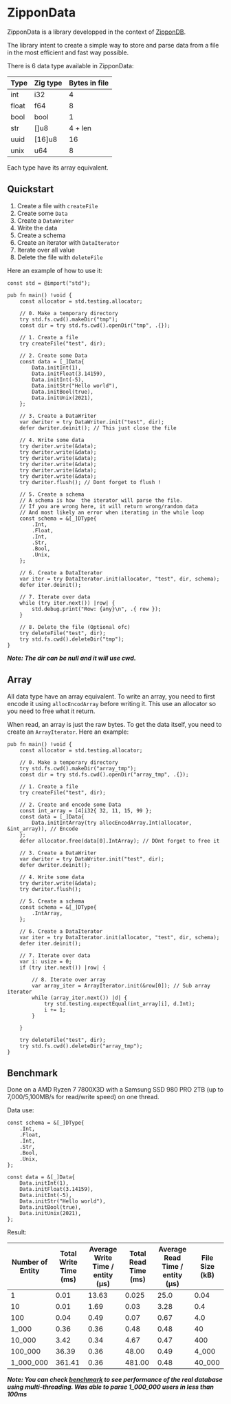 # ZipponData

ZipponData is a library developped in the context of [ZipponDB](https://github.com/MrBounty/ZipponDB/tree/v0.1.3).

The library intent to create a simple way to store and parse data from a file in the most efficient and fast way possible. 

There is 6 data type available in ZipponData:

| Type | Zig type | Bytes in file |
| --- | --- | --- |
| int | i32 | 4 |
| float | f64 | 8 |
| bool | bool | 1 |
| str | []u8 | 4 + len |
| uuid | [16]u8 | 16 |
| unix | u64 | 8 |

Each type have its array equivalent.

## Quickstart

1. Create a file with `createFile`
2. Create some `Data`
3. Create a `DataWriter`
4. Write the data
5. Create a schema
6. Create an iterator with `DataIterator`
7. Iterate over all value
8. Delete the file with `deleteFile`

Here an example of how to use it:
``` zig
const std = @import("std");

pub fn main() !void {
    const allocator = std.testing.allocator;

    // 0. Make a temporary directory
    try std.fs.cwd().makeDir("tmp");
    const dir = try std.fs.cwd().openDir("tmp", .{});

    // 1. Create a file
    try createFile("test", dir);

    // 2. Create some Data
    const data = [_]Data{
        Data.initInt(1),
        Data.initFloat(3.14159),
        Data.initInt(-5),
        Data.initStr("Hello world"),
        Data.initBool(true),
        Data.initUnix(2021),
    };

    // 3. Create a DataWriter
    var dwriter = try DataWriter.init("test", dir);
    defer dwriter.deinit(); // This just close the file

    // 4. Write some data
    try dwriter.write(&data);
    try dwriter.write(&data);
    try dwriter.write(&data);
    try dwriter.write(&data);
    try dwriter.write(&data);
    try dwriter.write(&data);
    try dwriter.flush(); // Dont forget to flush !

    // 5. Create a schema
    // A schema is how  the iterator will parse the file. 
    // If you are wrong here, it will return wrong/random data
    // And most likely an error when iterating in the while loop
    const schema = &[_]DType{
        .Int,
        .Float,
        .Int,
        .Str,
        .Bool,
        .Unix,
    };

    // 6. Create a DataIterator
    var iter = try DataIterator.init(allocator, "test", dir, schema);
    defer iter.deinit();

    // 7. Iterate over data
    while (try iter.next()) |row| {
        std.debug.print("Row: {any}\n", .{ row });
    }

    // 8. Delete the file (Optional ofc)
    try deleteFile("test", dir);
    try std.fs.cwd().deleteDir("tmp");
}
```

***Note: The dir can be null and it will use cwd.***

## Array

All data type have an array equivalent. To write an array, you need to first encode it using `allocEncodArray` before writing it. 
This use an allocator so you need to free what it return.

When read, an array is just the raw bytes. To get the data itself, you need to create an `ArrayIterator`. Here an example:

```zig
pub fn main() !void {
    const allocator = std.testing.allocator;

    // 0. Make a temporary directory
    try std.fs.cwd().makeDir("array_tmp");
    const dir = try std.fs.cwd().openDir("array_tmp", .{});

    // 1. Create a file
    try createFile("test", dir);

    // 2. Create and encode some Data
    const int_array = [4]i32{ 32, 11, 15, 99 };
    const data = [_]Data{
        Data.initIntArray(try allocEncodArray.Int(allocator, &int_array)), // Encode
    };
    defer allocator.free(data[0].IntArray); // DOnt forget to free it

    // 3. Create a DataWriter
    var dwriter = try DataWriter.init("test", dir);
    defer dwriter.deinit();

    // 4. Write some data
    try dwriter.write(&data);
    try dwriter.flush();

    // 5. Create a schema
    const schema = &[_]DType{
        .IntArray,
    };

    // 6. Create a DataIterator
    var iter = try DataIterator.init(allocator, "test", dir, schema);
    defer iter.deinit();

    // 7. Iterate over data
    var i: usize = 0;
    if (try iter.next()) |row| {

        // 8. Iterate over array
        var array_iter = ArrayIterator.init(&row[0]); // Sub array iterator
        while (array_iter.next()) |d| {
            try std.testing.expectEqual(int_array[i], d.Int);
            i += 1;
        }

    }

    try deleteFile("test", dir);
    try std.fs.cwd().deleteDir("array_tmp");
} 
```

## Benchmark

Done on a AMD Ryzen 7 7800X3D with a Samsung SSD 980 PRO 2TB (up to 7,000/5,100MB/s for read/write speed) on one thread.

Data use:
```zig
const schema = &[_]DType{
    .Int,
    .Float,
    .Int,
    .Str,
    .Bool,
    .Unix,
};

const data = &[_]Data{
    Data.initInt(1),
    Data.initFloat(3.14159),
    Data.initInt(-5),
    Data.initStr("Hello world"),
    Data.initBool(true),
    Data.initUnix(2021),
};
```

Result:

| Number of Entity | Total Write Time (ms) | Average Write Time / entity (μs) | Total Read Time (ms) | Average Read Time / entity (μs) | File Size (kB) |
| --- | --- | --- | --- | --- | --- |
| 1             | 0.01      | 13.63 | 0.025     | 25.0  | 0.04      |
| 10            | 0.01      | 1.69  | 0.03      | 3.28  | 0.4       |
| 100           | 0.04      | 0.49  | 0.07      | 0.67  | 4.0       |
| 1_000         | 0.36      | 0.36  | 0.48      | 0.48  | 40        |
| 10_000        | 3.42      | 0.34  | 4.67      | 0.47  | 400       |
| 100_000       | 36.39     | 0.36  | 48.00     | 0.49  | 4_000     |
| 1_000_000     | 361.41    | 0.36  | 481.00    | 0.48  | 40_000    |

***Note: You can check [benchmark](/ZipponDB/Benchmark) to see performance of the real database using multi-threading. Was able to parse 1_000_000 users in less than 100ms***
